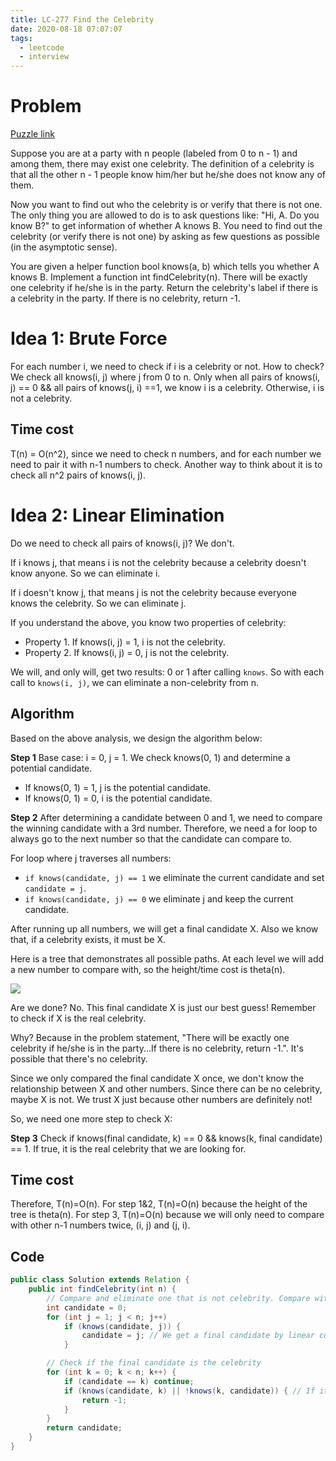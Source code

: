 ```yaml
---
title: LC-277 Find the Celebrity
date: 2020-08-18 07:07:07
tags:
  - leetcode
  - interview
---
```


# Problem

[Puzzle link](https://leetcode.com/problems/find-the-celebrity/)

Suppose you are at a party with n people (labeled from 0 to n - 1) and among them, there may exist one celebrity. The definition of a celebrity is that all the other n - 1 people know him/her but he/she does not know any of them.

Now you want to find out who the celebrity is or verify that there is not one. The only thing you are allowed to do is to ask questions like: "Hi, A. Do you know B?" to get information of whether A knows B. You need to find out the celebrity (or verify there is not one) by asking as few questions as possible (in the asymptotic sense).

You are given a helper function bool knows(a, b) which tells you whether A knows B. Implement a function int findCelebrity(n). There will be exactly one celebrity if he/she is in the party. Return the celebrity's label if there is a celebrity in the party. If there is no celebrity, return -1.

# Idea 1: Brute Force

For each number i, we need to check if i is a celebrity or not. How to check? We check all knows(i, j) where j from 0 to n. Only when all pairs of knows(i, j) == 0 && all pairs of knows(j, i) ==1, we know i is a celebrity. Otherwise, i is not a celebrity.

## Time cost

T(n) = O(n^2), since we need to check n numbers, and for each number we need to pair it with n-1 numbers to check. Another way to think about it is to check all n^2 pairs of knows(i, j).

# Idea 2: Linear Elimination

Do we need to check all pairs of knows(i, j)? We don't.

If i knows j, that means i is not the celebrity because a celebrity doesn't know anyone. So we can eliminate i.

If i doesn't know j, that means j is not the celebrity because everyone knows the celebrity. So we can eliminate j.

If you understand the above, you know two properties of celebrity:

- Property 1. If knows(i, j) = 1, i is not the celebrity.
- Property 2. If knows(i, j) = 0, j is not the celebrity.

We will, and only will, get two results: 0 or 1 after calling `knows`. So with each call to `knows(i, j)`, we can eliminate a non-celebrity from n.

## Algorithm

Based on the above analysis, we design the algorithm below:

**Step 1**
Base case: i = 0, j = 1. We check knows(0, 1) and determine a potential candidate.

- If knows(0, 1) = 1, j is the potential candidate.
- If knows(0, 1) = 0, i is the potential candidate.

**Step 2**
After determining a candidate between 0 and 1, we need to compare the winning candidate with a 3rd number. Therefore, we need a for loop to always go to the next number so that the candidate can compare to.

For loop where j traverses all numbers:

- `if knows(candidate, j) == 1` we eliminate the current candidate and set `candidate = j`.
- `if knows(candidate, j) == 0` we eliminate j and keep the current candidate.

After running up all numbers, we will get a final candidate X. Also we know that, if a celebrity exists, it must be X.

Here is a tree that demonstrates all possible paths. At each level we will add a new number to compare with, so the height/time cost is theta(n).

![](LC277.png)

Are we done? No. This final candidate X is just our best guess! Remember to check if X is the real celebrity.

Why? Because in the problem statement, "There will be exactly one celebrity if he/she is in the party...If there is no celebrity, return -1.". It's possible that there's no celebrity.

Since we only compared the final candidate X once, we don't know the relationship between X and other numbers. Since there can be no celebrity, maybe X is not. We trust X just because other numbers are definitely not!

So, we need one more step to check X:

**Step 3**
Check if knows(final candidate, k) == 0 && knows(k, final candidate) == 1. If true, it is the real celebrity that we are looking for.

## Time cost

Therefore, T(n)=O(n). For step 1&2, T(n)=O(n) because the height of the tree is theta(n). For step 3, T(n)=O(n) because we will only need to compare with other n-1 numbers twice, (i, j) and (j, i).

## Code

```java
public class Solution extends Relation {
    public int findCelebrity(int n) {
        // Compare and eliminate one that is not celebrity. Compare with the next number until reaching the last number.
        int candidate = 0;
        for (int j = 1; j < n; j++)
            if (knows(candidate, j)) {
                candidate = j; // We get a final candidate by linear comparison
            }

        // Check if the final candidate is the celebrity
        for (int k = 0; k < n; k++) {
            if (candidate == k) continue;
            if (knows(candidate, k) || !knows(k, candidate)) { // If it knows someone, or someone doesn't know it, it's not a celebrity
                return -1;
            }
        }
        return candidate;
    }
}
```
